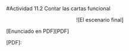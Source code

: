 #Actividad 11.2  Contar las cartas funcional


<center>
![El escenario final]
</center>


[Enunciado en PDF][PDF]

[PDF]: 
